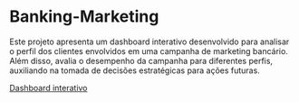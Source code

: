 # Banking-Marketing
Este projeto apresenta um dashboard interativo desenvolvido para analisar o perfil dos clientes envolvidos em uma campanha de marketing bancário. Além disso, avalia o desempenho da campanha para diferentes perfis, auxiliando na tomada de decisões estratégicas para ações futuras.

<a href="https://app.powerbi.com/view?r=eyJrIjoiNWZkMDY1ZmEtM2VlOC00Y2Q0LThjNjgtZDhhMDY2ZjA3MGY1IiwidCI6Ijc5Y2ZmNzNiLWZjYzktNDA3MC04NzU3LWZjNDlhYTc0NzY5OSJ9&embedImagePlaceholder=true">Dashboard interativo</a>
